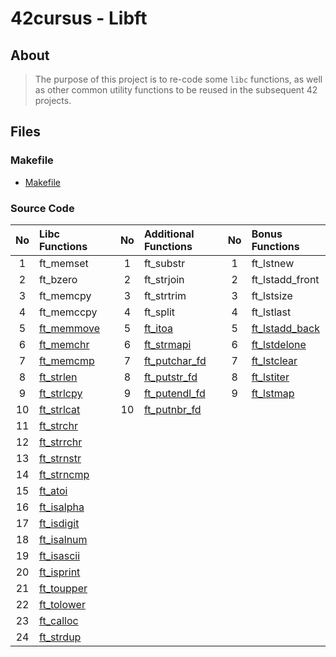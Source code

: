 # 42cursus - Libft


## About

>The purpose of this project is to re-code some `libc` functions, as well as other common utility functions to be reused in the subsequent 42 projects.

## Files

### Makefile
- [Makefile](https://github.com/Oagrram/Libft/blob/main/Makefile)

### Source Code
| No  | Libc Functions                                                                 |   | No  | Additional Functions                                                                 |   | No  | Bonus Functions                                                                          |
| :-: | :----------------------------------------------------------------------------- | - | :-: | :----------------------------------------------------------------------------------- | - | :-: | :--------------------------------------------------------------------------------------- |
| 1   | ft_memset   |   | 1   | ft_substr         |   | 1   | ft_lstnew             |
| 2   | ft_bzero    |   | 2   | ft_strjoin       |   | 2   | ft_lstadd_front |
| 3   | ft_memcpy   |   | 3   | ft_strtrim      |   | 3   | ft_lstsize           |
| 4   | ft_memccpy |   | 4   | ft_split          |   | 4   | ft_lstlast           |
| 5   | [ft_memmove](https://github.com/hanshazairi/42-libft/blob/master/ft_memmove.c) |   | 5   | [ft_itoa](https://github.com/hanshazairi/42-libft/blob/master/ft_itoa.c)             |   | 5   | [ft_lstadd_back](https://github.com/hanshazairi/42-libft/blob/master/ft_lstadd_back.c)   |
| 6   | [ft_memchr](https://github.com/hanshazairi/42-libft/blob/master/ft_memchr.c)   |   | 6   | [ft_strmapi](https://github.com/hanshazairi/42-libft/blob/master/ft_strmapi.c)       |   | 6   | [ft_lstdelone](https://github.com/hanshazairi/42-libft/blob/master/ft_lstdelone.c)       |
| 7   | [ft_memcmp](https://github.com/hanshazairi/42-libft/blob/master/ft_memcmp.c)   |   | 7   | [ft_putchar_fd](https://github.com/hanshazairi/42-libft/blob/master/ft_putchar_fd.c) |   | 7   | [ft_lstclear](https://github.com/hanshazairi/42-libft/blob/master/ft_lstclear.c)         |
| 8   | [ft_strlen](https://github.com/hanshazairi/42-libft/blob/master/ft_strlen.c)   |   | 8   | [ft_putstr_fd](https://github.com/hanshazairi/42-libft/blob/master/ft_putstr_fd.c)   |   | 8   | [ft_lstiter](https://github.com/hanshazairi/42-libft/blob/master/ft_lstiter.c)           |
| 9   | [ft_strlcpy](https://github.com/hanshazairi/42-libft/blob/master/ft_strlcpy.c) |   | 9   | [ft_putendl_fd](https://github.com/hanshazairi/42-libft/blob/master/ft_putendl_fd.c) |   | 9   | [ft_lstmap](https://github.com/hanshazairi/42-libft/blob/master/ft_lstmap.c)             |
| 10  | [ft_strlcat](https://github.com/hanshazairi/42-libft/blob/master/ft_strlcat.c) |   | 10  | [ft_putnbr_fd](https://github.com/hanshazairi/42-libft/blob/master/ft_putnbr_fd.c)   |   |     |                                                                                          |
| 11  | [ft_strchr](https://github.com/hanshazairi/42-libft/blob/master/ft_strchr.c)   |   |     |                                                                                      |   |     |                                                                                          |
| 12  | [ft_strrchr](https://github.com/hanshazairi/42-libft/blob/master/ft_strrchr.c) |   |     |                                                                                      |   |     |                                                                                          |
| 13  | [ft_strnstr](https://github.com/hanshazairi/42-libft/blob/master/ft_strnstr.c) |   |     |                                                                                      |   |     |                                                                                          |
| 14  | [ft_strncmp](https://github.com/hanshazairi/42-libft/blob/master/ft_strncmp.c) |   |     |                                                                                      |   |     |                                                                                          |
| 15  | [ft_atoi](https://github.com/hanshazairi/42-libft/blob/master/ft_atoi.c)       |   |     |                                                                                      |   |     |                                                                                          |
| 16  | [ft_isalpha](https://github.com/hanshazairi/42-libft/blob/master/ft_isalpha.c) |   |     |                                                                                      |   |     |                                                                                          |
| 17  | [ft_isdigit](https://github.com/hanshazairi/42-libft/blob/master/ft_isdigit.c) |   |     |                                                                                      |   |     |                                                                                          |
| 18  | [ft_isalnum](https://github.com/hanshazairi/42-libft/blob/master/ft_isalnum.c) |   |     |                                                                                      |   |     |                                                                                          |
| 19  | [ft_isascii](https://github.com/hanshazairi/42-libft/blob/master/ft_isascii.c) |   |     |                                                                                      |   |     |                                                                                          |
| 20  | [ft_isprint](https://github.com/hanshazairi/42-libft/blob/master/ft_isprint.c) |   |     |                                                                                      |   |     |                                                                                          |
| 21  | [ft_toupper](https://github.com/hanshazairi/42-libft/blob/master/ft_toupper.c) |   |     |                                                                                      |   |     |                                                                                          |
| 22  | [ft_tolower](https://github.com/hanshazairi/42-libft/blob/master/ft_tolower.c) |   |     |                                                                                      |   |     |                                                                                          |
| 23  | [ft_calloc](https://github.com/hanshazairi/42-libft/blob/master/ft_calloc.c)   |   |     |                                                                                      |   |     |                                                                                          |
| 24  | [ft_strdup](https://github.com/hanshazairi/42-libft/blob/master/ft_strdup.c)   |   |     |                                                                                      |   |     |                                                                                          |
